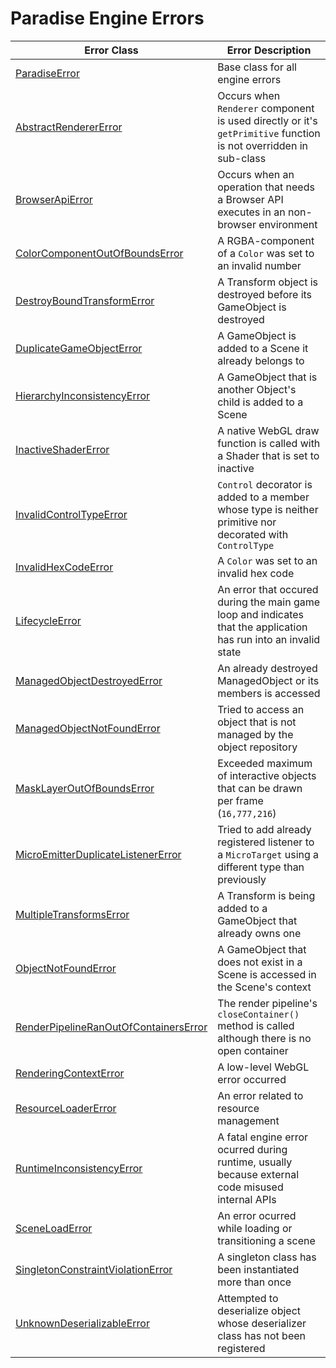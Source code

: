 # Paradise Engine Errors

| Error Class                             | Error Description                                                                                                |
| --------------------------------------- | ---------------------------------------------------------------------------------------------------------------- |
| [ParadiseError]                         | Base class for all engine errors                                                                                 |
| [AbstractRendererError]                 | Occurs when `Renderer` component is used directly or it's `getPrimitive` function is not overridden in sub-class |
| [BrowserApiError]                       | Occurs when an operation that needs a Browser API executes in an non-browser environment                         |
| [ColorComponentOutOfBoundsError]        | A RGBA-component of a `Color` was set to an invalid number                                                       |
| [DestroyBoundTransformError]            | A Transform object is destroyed before its GameObject is destroyed                                               |
| [DuplicateGameObjectError]              | A GameObject is added to a Scene it already belongs to                                                           |
| [HierarchyInconsistencyError]           | A GameObject that is another Object's child is added to a Scene                                                  |
| [InactiveShaderError]                   | A native WebGL draw function is called with a Shader that is set to inactive                                     |
| [InvalidControlTypeError]               | `Control` decorator is added to a member whose type is neither primitive nor decorated with `ControlType`        |
| [InvalidHexCodeError]                   | A `Color` was set to an invalid hex code                                                                         |
| [LifecycleError]                        | An error that occured during the main game loop and indicates that the application has run into an invalid state |
| [ManagedObjectDestroyedError]           | An already destroyed ManagedObject or its members is accessed                                                    |
| [ManagedObjectNotFoundError]            | Tried to access an object that is not managed by the object repository                                           |
| [MaskLayerOutOfBoundsError]             | Exceeded maximum of interactive objects that can be drawn per frame (`16,777,216`)                               |
| [MicroEmitterDuplicateListenerError]    | Tried to add already registered listener to a `MicroTarget` using a different type than previously               |
| [MultipleTransformsError]               | A Transform is being added to a GameObject that already owns one                                                 |
| [ObjectNotFoundError]                   | A GameObject that does not exist in a Scene is accessed in the Scene's context                                   |
| [RenderPipelineRanOutOfContainersError] | The render pipeline's `closeContainer()` method is called although there is no open container                    |
| [RenderingContextError]                 | A low-level WebGL error occurred                                                                                 |
| [ResourceLoaderError]                   | An error related to resource management                                                                          |
| [RuntimeInconsistencyError]             | A fatal engine error ocurred during runtime, usually because external code misused internal APIs                 |
| [SceneLoadError]                        | An error ocurred while loading or transitioning a scene                                                          |
| [SingletonConstraintViolationError]     | A singleton class has been instantiated more than once                                                           |
| [UnknownDeserializableError]            | Attempted to deserialize object whose deserializer class has not been registered                                 |

[paradiseerror]: ./paradise-error.ts
[abstractrenderererror]: ./abstract-renderer.ts
[browserapierror]: ./browser-api.ts
[colorcomponentoutofboundserror]: ./color-component-out-of-bounds.ts
[destroyboundtransformerror]: ./destroy-bound-transform.ts
[duplicategameobjecterror]: ./duplicate-game-object.ts
[hierarchyinconsistencyerror]: ./hierarchy-inconsistency.ts
[inactiveshadererror]: ./inactive-shader.ts
[invalidcontroltypeerror]: './invalid-control-type.ts
[invalidhexcodeerror]: './invalid-hex-code.ts'
[lifecycleerror]: './lifecycle-error.ts'
[managedobjectdestroyederror]: ./managed-object-destroyed.ts
[managedobjectnotfounderror]: ./managed-object-not-found.ts
[masklayeroutofboundserror]: ./mask-layer-out-of-bounds.ts
[microemitterduplicatelistenererror]: ./micro-emitter-duplicate-listener.ts
[multipletransformserror]: ./multiple-transforms.ts
[objectnotfounderror]: ./object-not-found.ts
[renderpipelineranoutofcontainerserror]: ./render-pipeline-ran-out-of-containers.ts
[renderingcontexterror]: ./rendering-context.ts
[resourceloadererror]: ./resource-loader.ts
[runtimeinconsistencyerror]: ./runtime-inconsistency.ts
[sceneloaderror]: ./scene-load.ts
[singletonconstraintviolationerror]: ./singleton-constraint-violation.ts
[unknowndeserializableerror]: './unknown-deserializable.ts
